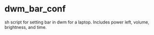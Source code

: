 # dwm_bar_conf
sh script for setting bar in dwm for a laptop. Includes power left, volume, brightness, and time. 

